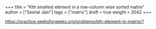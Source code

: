 +++
title = "Kth smallest element in a row-column wise sorted matrix"
author = ["Seshal Jain"]
tags = ["matrix"]
draft = true
weight = 2042
+++

<https://practice.geeksforgeeks.org/problems/kth-element-in-matrix/1>

